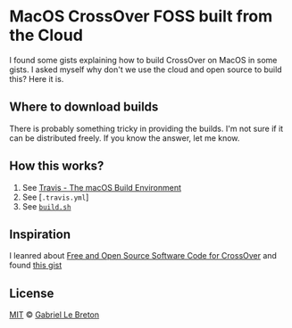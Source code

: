 # MacOS CrossOver FOSS built from the Cloud

I found some gists explaining how to build CrossOver on MacOS in some gists. I asked myself why don't we use the cloud and open source to build this? Here it is.

## Where to download builds

There is probably something tricky in providing the builds. I'm not sure if it can be distributed freely. If you know the answer, let me know.

## How this works?

1. See [Travis - The macOS Build Environment](https://docs.travis-ci.com/user/reference/osx/)
2. See [`.travis.yml`]
3. See [`build.sh`](./build.sh)

## Inspiration

I leanred about [Free and Open Source Software Code for CrossOver](https://www.codeweavers.com/crossover/source) and found [this gist](https://gist.github.com/sarimarton/471e9ff8046cc746f6ecb8340f942647)

## License

[MIT](LICENSE.md) © [Gabriel Le Breton](https://gableroux.com)
